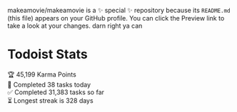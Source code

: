 makeamovie/makeamovie is a ✨ special ✨ repository because its `README.md` (this file) appears on your GitHub profile.
You can click the Preview link to take a look at your changes. darn right ya can

# Todoist Stats

<!-- TODO-IST:START -->
🏆  45,199 Karma Points           
🌸  Completed 38 tasks today           
✅  Completed 31,383 tasks so far           
⏳  Longest streak is 328 days
<!-- TODO-IST:END -->
